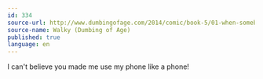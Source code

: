 ```yaml
---
id: 334
source-url: http://www.dumbingofage.com/2014/comic/book-5/01-when-somebody-loved-me/callin/
source-name: Walky (Dumbing of Age)
published: true
language: en
---
```

I can't believe you made me use my phone like a phone!
